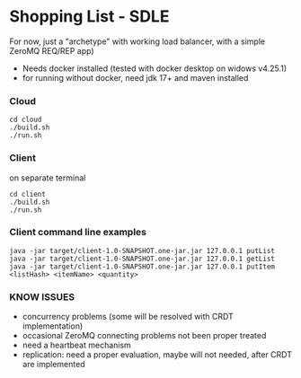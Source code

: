 # Shopping List - SDLE

For now, just a "archetype" with working load balancer, with a simple ZeroMQ REQ/REP app)

- Needs docker installed (tested with docker desktop on widows v4.25.1)
- for running without docker, need jdk 17+ and maven installed

### Cloud

```
cd cloud
./build.sh
./run.sh
```

### Client

on separate terminal

```
cd client
./build.sh
./run.sh
```

### Client command line examples

```
java -jar target/client-1.0-SNAPSHOT.one-jar.jar 127.0.0.1 putList
java -jar target/client-1.0-SNAPSHOT.one-jar.jar 127.0.0.1 getList
java -jar target/client-1.0-SNAPSHOT.one-jar.jar 127.0.0.1 putItem <listHash> <itemName> <quantity>
```

### KNOW ISSUES

- concurrency problems (some will be resolved with CRDT implementation)
- occasional ZeroMQ connecting problems not been proper treated
- need a heartbeat mechanism
- replication: need a proper evaluation, maybe will not needed, after CRDT are implemented

###

 